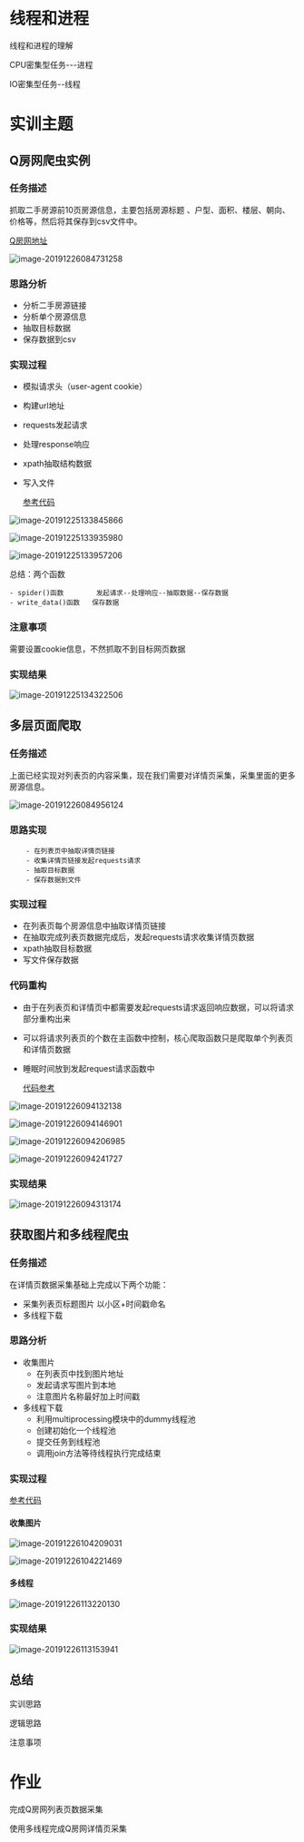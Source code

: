 # 线程和进程

线程和进程的理解

CPU密集型任务---进程

IO密集型任务--线程

# 实训主题

## Q房网爬虫实例

### 任务描述

抓取二手房源前10页房源信息，主要包括房源标题 、户型、面积、楼层、朝向、价格等，然后将其保存到csv文件中。

[Q房网地址](https://shenzhen.qfang.com/sale)

![image-20191226084731258](image-20191226084731258.png)

### 思路分析

- 分析二手房源链接
- 分析单个房源信息
- 抽取目标数据
- 保存数据到csv

### 实现过程

- 模拟请求头（user-agent	cookie）

- 构建url地址

- requests发起请求

- 处理response响应

- xpath抽取结构数据

- 写入文件

  [参考代码]([https://github.com/crawler01/spider_class/blob/master/04-%E5%9F%BA%E7%A1%80%E7%88%AC%E8%99%AB%E5%AE%9E%E4%BE%8B/src/qhouse_base.py](https://github.com/crawler01/spider_class/blob/master/04-基础爬虫实例/src/qhouse_base.py))

![image-20191225133845866](image-20191225133845866.png)

![image-20191225133935980](image-20191225133935980.png)

![image-20191225133957206](image-20191225133957206.png)

总结：两个函数

	- spider()函数		发起请求--处理响应--抽取数据--保存数据
	- write_data()函数   保存数据

### 注意事项

需要设置cookie信息，不然抓取不到目标网页数据

### 实现结果

![image-20191225134322506](image-20191225134322506.png)



## 多层页面爬取

### 任务描述

上面已经实现对列表页的内容采集，现在我们需要对详情页采集，采集里面的更多房源信息。

![image-20191226084956124](image-20191226084956124.png)

### 思路实现

		- 在列表页中抽取详情页链接
		- 收集详情页链接发起requests请求
		- 抽取目标数据
		- 保存数据到文件

### 实现过程

 - 在列表页每个房源信息中抽取详情页链接
 - 在抽取完成列表页数据完成后，发起requests请求收集详情页数据
 - xpath抽取目标数据
 - 写文件保存数据

### 代码重构

- 由于在列表页和详情页中都需要发起requests请求返回响应数据，可以将请求部分重构出来

- 可以将请求列表页的个数在主函数中控制，核心爬取函数只是爬取单个列表页和详情页数据

- 睡眠时间放到发起request请求函数中

  [代码参考]([https://github.com/crawler01/spider_class/blob/master/04-%E5%9F%BA%E7%A1%80%E7%88%AC%E8%99%AB%E5%AE%9E%E4%BE%8B/src/qhouse_items.py](https://github.com/crawler01/spider_class/blob/master/04-基础爬虫实例/src/qhouse_items.py))

![image-20191226094132138](image-20191226094132138.png)

![image-20191226094146901](image-20191226094146901.png)

![image-20191226094206985](image-20191226094206985.png)

![image-20191226094241727](image-20191226094241727.png)

### 实现结果

![image-20191226094313174](image-20191226094313174.png)

## 获取图片和多线程爬虫

### 任务描述

在详情页数据采集基础上完成以下两个功能：

- 采集列表页标题图片 以小区+时间戳命名
- 多线程下载

### 思路分析

- 收集图片
  - 在列表页中找到图片地址
  - 发起请求写图片到本地
  - 注意图片名称最好加上时间戳
- 多线程下载
  - 利用multiprocessing模块中的dummy线程池
  - 创建初始化一个线程池
  - 提交任务到线程池
  - 调用join方法等待线程执行完成结束

### 实现过程

[参考代码]([https://github.com/crawler01/spider_class/blob/master/04-%E5%9F%BA%E7%A1%80%E7%88%AC%E8%99%AB%E5%AE%9E%E4%BE%8B/src/qhouse_multiprocessing.py](https://github.com/crawler01/spider_class/blob/master/04-基础爬虫实例/src/qhouse_multiprocessing.py))

#### 收集图片

![image-20191226104209031](image-20191226104209031.png)

![image-20191226104221469](image-20191226104221469.png)

#### 多线程

![image-20191226113220130](image-20191226113220130.png)

### 实现结果

![image-20191226113153941](image-20191226113153941.png)

## 总结

实训思路

逻辑思路

注意事项

# 作业

完成Q房网列表页数据采集

使用多线程完成Q房网详情页采集